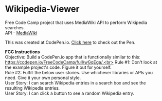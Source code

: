 # Wikipedia-Viewer
Free Code Camp project that uses MediaWiki API to perform Wikipedia searches.<br> 
API - <a href="https://www.mediawiki.org/wiki/API:Main_page">MediaWiki</a>

This was created at CodePen.io. <a href="http://codepen.io/domarp/pen/mPxxgE">Click here</a> to check out the Pen. 

<b>FCC Instructions</b><br>
Objective: Build a CodePen.io app that is functionally similar to this: https://codepen.io/FreeCodeCamp/full/wGqEga/.<br>
Rule #1: Don't look at the example project's code. Figure it out for yourself.<br>
Rule #2: Fulfill the below user stories. Use whichever libraries or APIs you need. Give it your own personal style.<br>
User Story: I can search Wikipedia entries in a search box and see the resulting Wikipedia entries.<br>
User Story: I can click a button to see a random Wikipedia entry.<br>
